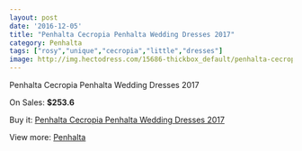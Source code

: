```yaml
---
layout: post
date: '2016-12-05'
title: "Penhalta Cecropia Penhalta Wedding Dresses 2017"
category: Penhalta
tags: ["rosy","unique","cecropia","little","dresses"]
image: http://img.hectodress.com/15686-thickbox_default/penhalta-cecropia-penhalta-wedding-dresses-2013.jpg
---
```

Penhalta Cecropia Penhalta Wedding Dresses 2017

On Sales: **$253.6**
<a href="https://www.hectodress.com/penhalta/7677-penhalta-cecropia-penhalta-wedding-dresses-2013.html"><amp-img layout="responsive" width="600" height="600" src="//img.hectodress.com/15686-thickbox_default/penhalta-cecropia-penhalta-wedding-dresses-2013.jpg" alt="Penhalta Cecropia Penhalta Wedding Dresses 2017 0" /></a>
<a href="https://www.hectodress.com/penhalta/7677-penhalta-cecropia-penhalta-wedding-dresses-2013.html"><amp-img layout="responsive" width="600" height="600" src="//img.hectodress.com/15688-thickbox_default/penhalta-cecropia-penhalta-wedding-dresses-2013.jpg" alt="Penhalta Cecropia Penhalta Wedding Dresses 2017 1" /></a>
<a href="https://www.hectodress.com/penhalta/7677-penhalta-cecropia-penhalta-wedding-dresses-2013.html"><amp-img layout="responsive" width="600" height="600" src="//img.hectodress.com/15687-thickbox_default/penhalta-cecropia-penhalta-wedding-dresses-2013.jpg" alt="Penhalta Cecropia Penhalta Wedding Dresses 2017 2" /></a>

Buy it: [Penhalta Cecropia Penhalta Wedding Dresses 2017](https://www.hectodress.com/penhalta/7677-penhalta-cecropia-penhalta-wedding-dresses-2013.html "Penhalta Cecropia Penhalta Wedding Dresses 2017")

View more: [Penhalta](https://www.hectodress.com/135-penhalta "Penhalta")
